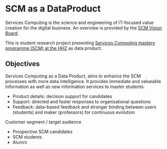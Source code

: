 # SCM as a DataProduct

Services Computing is the science and engineering of IT-focused value creation for the digital business. An overview is provided by the [SCM Vision Board](http://www.hhz.de/fileadmin/user_upload/Hermann_Hollerith_Zentrum/Master/Services_Computing/SCMVisionBoard.jpg).

This is student research project presenting [Services Computing masters programme (SCM) at the HHZ](http://www.hhz.de/master/services-computing/)  as data product.

## Objectives

Services Computing as a Data Product, aims to enhance the SCM processes with more data intelligence. 
It provides immediate and valueable information as well as new information services to master students.

* Product details: decision support for candidates
* Support: directed and faster responses to organisational questions
* Feedback: data-based feedback and stronger binding between users (students) and maker (professors) for continuous evolution

Customer segment / target audience

* Prospective SCM candidates
* SCM students
* Alumni
